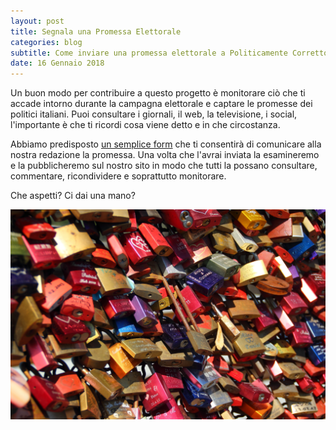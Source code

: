 ```yaml
---
layout: post
title: Segnala una Promessa Elettorale
categories: blog
subtitle: Come inviare una promessa elettorale a Politicamente Corretto
date: 16 Gennaio 2018
---
```


Un buon modo per contribuire a questo progetto è monitorare ciò che ti accade intorno durante la campagna elettorale e captare le promesse dei politici italiani. Puoi consultare i giornali, il web, la televisione, i social, l'importante è che ti ricordi cosa viene detto e in che circostanza.

Abbiamo predisposto [un semplice form](https://enketo.ona.io/x/#pYFo) che ti consentirà di comunicare alla nostra redazione la promessa. Una volta che l'avrai inviata la esamineremo e la pubblicheremo sul nostro sito in modo che tutti la possano consultare, commentare, ricondividere e soprattutto monitorare.

Che aspetti? Ci dai una mano?

![](/images/promesse.jpeg)
